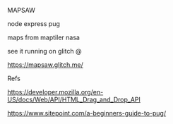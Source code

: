 MAPSAW

node express pug

maps from maptiler nasa

see it running on glitch @

https://mapsaw.glitch.me/

Refs

https://developer.mozilla.org/en-US/docs/Web/API/HTML_Drag_and_Drop_API

https://www.sitepoint.com/a-beginners-guide-to-pug/
